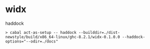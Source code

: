 # widx

haddock

```
> cabal act-as-setup -- haddock --builddir=./dist-newstyle/build/x86_64-linux/ghc-8.2.1/widx-0.1.0.0 --haddock-options="--odir=./docs"
```
